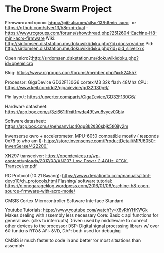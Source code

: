 # The Drone Swarm Project

Firmware and specs: https://github.com/silver13/h8mini-acro 
-or- https://github.com/silver13/h8mini-dual
       -       https://www.rcgroups.com/forums/showthread.php?2512604-Eachine-H8-mini-acro-firmware 
 Wiki: http://sirdomsen.diskstation.me/dokuwiki/doku.php?id=docs:readme 
Pid: http://sirdomsen.diskstation.me/dokuwiki/doku.php?id=pid_silverxxx 

Open micro?:http://sirdomsen.diskstation.me/dokuwiki/doku.php?id=openmicro 

Blog: https://www.rcgroups.com/forums/member.php?u=524557 


Processor: GigaDevice GD32F130G6 cortex M3 32k flash 48Mhz CPU: 
https://www.keil.com/dd2/gigadevice/gd32f130g6/ 

Pin layout: https://upverter.com/parts/GigaDevice/GD32F130G6/ 

Hardware datasheet: https://app.box.com/s/3zi661iffmit1rwda499wu8vycv03biv 

Software datasheet: https://app.box.com/s/pehsanvluc40qu8k2036sbjk5ti08y2m 

Invensense gyro + accelerometer, MPU-6050 compatible mostly ( responds 0x78 to who am I): 
https://store.invensense.com/ProductDetail/MPU6050-InvenSense/422200/ 

XN297 transceiver:
https://opendevices.ru/wp-content/uploads/2017/03/XN297-Low-Power-2.4GHz-GFSK-Transceiver.pdf 

RC Protocol (10.21 Bayang): https://www.deviationtx.com/manuals/html-devo10/ch_protocols.html 
Flashing/ software tutorial: https://dronegarageblog.wordpress.com/2016/01/06/eachine-h8-open-source-firmware-with-acro-mode/ 

CMSIS
Cortex Microcontroller Software Interface Standard 


Youtube Tutorials: https://www.youtube.com/watch?v=X8vRhYHKWGk 
Makes dealing with assembly less necessary
Core: Basic c api functions for general use. (clks to interrupts)
Driver: used by middleware to connect other devices to the processor
DSP: Digital signal processing library w/ over 60 funtions
RTOS API:
SVD, DAP: both used for debuging

CMSIS is much faster to code in and better for most situations than  assembly
